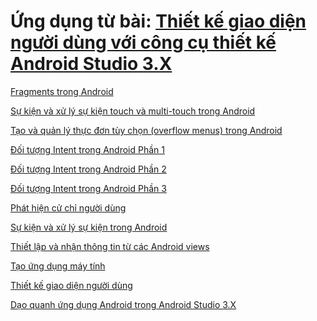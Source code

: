 # Ứng dụng từ bài: <a href="https://ngocminhtran.com/2018/08/12/thiet-ke-giao-dien-nguoi-dung-voi-cong-cu-thiet-ke-android-studio-3-x/">Thiết kế giao diện người dùng với công cụ thiết kế Android Studio 3.X </a>

<a href="https://github.com/ntson2110/FragmentExample">Fragments trong Android</a>

<a href="https://github.com/ntson2110/MotionEventActvity">Sự kiện và xử lý sự kiện touch và multi-touch trong Android</a>

<a href="https://github.com/ntson2110/MenuExample">Tạo và quản lý thực đơn tùy chọn (overflow menus) trong Android</a>

<a href="https://github.com/ntson2110/ExplicitIntent">Đối tượng Intent trong Android Phần 1</a>

<a href="https://github.com/ntson2110/ImplicitIntent">Đối tượng Intent trong Android Phần 2</a>

<a href="https://github.com/ntson2110/SendBroadca">Đối tượng Intent trong Android Phần 3</a>

<a href="https://github.com/ntson2110/CommonGestures">Phát hiện cử chỉ người dùng </a>

<a href="https://github.com/ntson2110/androidbasicview">Sự kiện và xử lý sự kiện trong Android</a>

<a href="https://github.com/ntson2110/MyFirstAndroidApplication">Thiết lập và nhận thông tin từ các Android views</a>

<a href="https://github.com/ntson2110/congtrunhanchia">Tạo ứng dụng máy tính</a>

<a href="https://github.com/ntson2110/LayoutSample">Thiết kế giao diện người dùng  </a>

<a href="https://github.com/ntson2110/daoquanhandroid">Dạo quanh ứng dụng Android trong Android Studio 3.X </a>
